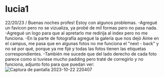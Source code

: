 # lucia1
22/20/23 / Buenas noches profes! Estoy con algunos problemas.
-Agregué un favicon pero no se vizualiza, ya probé de mil formas pero no pasa nada.
-Agregué un logo para que al apretarlo me redirija al index pero no me funciona.
-En la parte de fotografía agregué la galería que nos dejó Aime en el campus, me pasa que en algunas fotos no me funciona el "next - back" y no sé por qué, porque ya me fijé y todas las fotos tienen las etiquetas correspondientes.
-También me sucede que del lado derecho de cada foto parece como si tuviese mucho padding pero traté de corregirlo y no funciona, adjunto foto para que puedan ver:![Captura de pantalla 2023-10-22 220407](https://github.com/lucialez01/lucia1/assets/141960009/b9014fcc-aaf8-4aeb-9d80-c2c053613f15)

